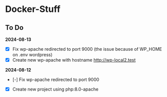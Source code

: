 # Docker-Stuff

## To Do

**2024-08-13**
- [x] Fix wp-apache redirected to port 9000 (the issue because of WP_HOME on .env wordpress)
- [x] Create new wp-apache with hostname http://wp-local2.test

**2024-08-12**
- [-] Fix wp-apache redirected to port 9000
- [x] Create new project using php:8.0-apache
